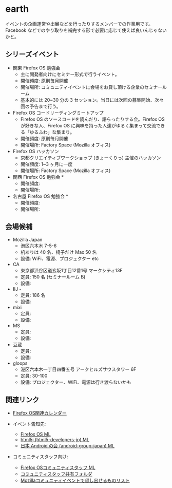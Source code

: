 # earth

イベントの企画運営や出展などを行ったりするメンバーでの作業用です。
Facebook などでのやり取りを補完する形で必要に応じて使えば良いんじゃないかと。

## シリーズイベント
* 関東 Firefox OS 勉強会
  * 主に開発者向けにセミナー形式で行うイベント。
  * 開催頻度: 原則毎月開催
  * 開催場所: コミュニティイベントに会場をお貸し頂ける企業のセミナールーム
  * 基本的には 20~30 分の 3 セッション。当日には次回の募集開始、次々回の予告まで行う。
* Firefox OS コードリーディングミートアップ
  * Firefox OS のソースコードを読んだり、語らったりする会。Firefox OS が好きな人、Firefox OS に興味を持った人達がゆるく集まって交流できる「ゆるふわ」な集まり。
  * 開催頻度: 原則毎月開催
  * 開催場所: Factory Space (Mozilla オフィス)
* Firefox OS ハッカソン
  * 京都クリエイティブワークショップ (きょーくりっ) 主催のハッカソン
  * 開催頻度: 1~3 ヶ月に一度
  * 開催場所: Factory Space (Mozilla オフィス)
* 関西 Firefox OS 勉強会
  * 
  * 開催頻度: 
  * 開催場所: 
* 名古屋 Firefox OS 勉強会
  * 
  * 開催頻度: 
  * 開催場所: 

## 会場候補
* Mozilla Japan 
  * 港区六本木 7-5-6
  * 机ありは 40 名、椅子だけ Max 50 名
  * 設備: WiFi、電源、プロジェクター etc
* CA
  * 東京都渋谷区道玄坂1丁目12番1号 マークシティ13F
  * 定員: 150 名 (セミナールーム B) 
  * 設備: 
* IIJ - 
  * 定員: 186 名
  * 設備: 
* mixi
  * 定員:  
  * 設備: 
* MS
  * 定員:  
  * 設備: 
* 豆蔵
  * 定員:  
  * 設備: 
* gloops
  * 港区六本木一丁目四番五号 アークヒルズサウスタワー 6F 
  * 定員: 30-100
  * 設備: プロジェクター、WiFi、電源は行き渡らないかも

## 関連リンク

* [Firefox OS関連カレンダー](https://www.google.com/calendar/embed?src=cs92bj1tsi7srv8d1lmtqd82t0%40group.calendar.google.com&ctz=Asia/Tokyo)

* イベント告知先:
  * [Firefox OS ML](https://groups.google.com/group/firefoxos)
  * [html5j (html5-developers-jp) ML](http://groups.google.com/group/html5-developers-jp/)
  * [日本 Android の会 (android-group-japan) ML](http://groups.google.com/group/android-group-japan)

* コミュニティスタッフ向け:
  * [Firefox OSコミュニティスタッフ ML](https://groups.google.com/forum/#!forum/firefoxos-staff)
  * [コミュニティスタッフ共有フォルダ](https://drive.google.com/#folders/0B0885zN-AYfobVlTaXM1QnFYUVk)
  * [Mozillaコミュニティイベントで貸し出せるものリスト](https://ja.etherpad.mozilla.org/community-resources)
